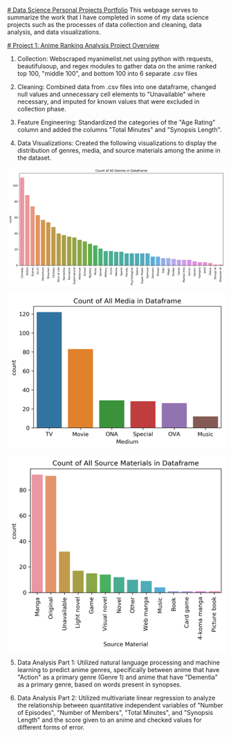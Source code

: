 [# Data Science Personal Projects Portfolio](https://josephheadley3.github.io/Data-Science-Personal-Projects/)
This webpage serves to summarize the work that I have completed in some of my data science projects such as the processes of data collection and cleaning, data analysis, and data visualizations.


[# Project 1: Anime Ranking Analysis Project Overview](https://github.com/josephheadley3/Data-Science-Personal-Projects/tree/master/Anime_Ranking_Project)
1. Collection: Webscraped myanimelist.net using python with requests, beautifulsoup, and regex modules to gather data on the anime ranked top 100, "middle 100", and bottom 100 into 6 separate .csv files

2. Cleaning: Combined data from .csv files into one dataframe, changed null values and unnecessary cell elements to "Unavailable" where necessary, and imputed for known values that were excluded in collection phase.

3. Feature Engineering: Standardized the categories of the "Age Rating" column and added the columns "Total Minutes" and "Synopsis Length".

4. Data Visualizations: Created the following visualizations to display the distribution of genres, media, and source materials among the anime in the dataset.


![](/Anime_Ranking_Project/Data_Visualizations/anime_genres.png)

![](/Anime_Ranking_Project/Data_Visualizations/anime_media.png)

![](/Anime_Ranking_Project/Data_Visualizations/anime_sources.png)

5. Data Analysis Part 1: Utilized natural language processing and machine learning to predict anime genres, specifically between anime that have "Action" as a primary genre (Genre 1) and anime that have "Dementia" as a primary genre, based on words present in synopses.

6. Data Analysis Part 2: Utilized multivariate linear regression to analyze the relationship between quantitative independent variables of "Number of Episodes", "Number of Members", "Total Minutes", and "Synopsis Length" and the score given to an anime and checked values for different forms of error.
